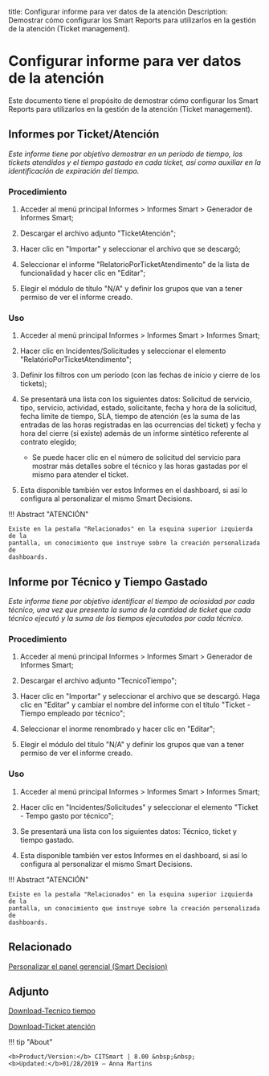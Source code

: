 title: Configurar informe para ver datos de la atención
Description: Demostrar cómo configurar los Smart Reports para utilizarlos en la gestión de la atención (Ticket management).
# Configurar informe para ver datos de la atención


Este documento tiene el propósito de demostrar cómo configurar los Smart Reports
para utilizarlos en la gestión de la atención (Ticket management).

Informes por Ticket/Atención
--------------------------------

*Este informe tiene por objetivo demostrar en un período de tiempo, los tickets
atendidos y el tiempo gastado en cada ticket, así como auxiliar en la
identificación de expiración del tiempo.*

### Procedimiento

1.  Acceder al menú principal Informes \> Informes Smart \> Generador de
    Informes Smart;

2.  Descargar el archivo adjunto "TicketAtención";

3.  Hacer clic en "Importar" y seleccionar el archivo que se descargó;

4.  Seleccionar el informe "RelatorioPorTicketAtendimento" de la lista de
    funcionalidad y hacer clic en "Editar";

5.  Elegir el módulo de título "N/A" y definir los grupos que van a tener
    permiso de ver el informe creado.

### Uso

1.  Acceder al menú principal Informes \> Informes Smart \> Informes Smart;

2.  Hacer clic en Incidentes/Solicitudes y seleccionar el elemento
    "RelatórioPorTicketAtendimento";

3.  Definir los filtros con um período (con las fechas de início y cierre de los
    tickets);

4.  Se presentará una lista con los siguientes datos: Solicitud de servicio,
    tipo, servicio, actividad, estado, solicitante, fecha y hora de la
    solicitud, fecha límite de tiempo, SLA, tiempo de atención (es la suma de
    las entradas de las horas registradas en las ocurrencias del ticket) y fecha
    y hora del cierre (si existe) además de un informe sintético referente al
    contrato elegido;

    -   Se puede hacer clic en el número de solicitud del servicio para mostrar
        más detalles sobre el técnico y las horas gastadas por el mismo para
        atender el ticket.

5.  Esta disponible también ver estos Informes en el dashboard, si así lo
    configura al personalizar el mismo Smart Decisions.

!!! Abstract "ATENCIÓN"

    Existe en la pestaña "Relacionados" en la esquina superior izquierda de la
    pantalla, un conocimiento que instruye sobre la creación personalizada de
    dashboards.

Informe por Técnico y Tiempo Gastado
----------------------------------------

*Este informe tiene por objetivo identificar el tiempo de ociosidad por cada
técnico, una vez que presenta la suma de la cantidad de ticket que cada técnico
ejecutó y la suma de los tiempos ejecutados por cada técnico.*

### Procedimiento

1.  Acceder al menú principal Informes \> Informes Smart \> Generador de
    Informes Smart;

2.  Descargar el archivo adjunto "TecnicoTiempo";

3.  Hacer clic en "Importar" y seleccionar el archivo que se descargó. Haga clic
    en "Editar" y cambiar el nombre del informe con el título "Ticket - Tiempo
    empleado por técnico";

4.  Seleccionar el inorme renombrado y hacer clic en "Editar";

5.  Elegir el módulo del título "N/A" y definir los grupos que van a tener
    permiso de ver el informe creado.

### Uso

1.  Acceder al menú principal Informes \> Informes Smart \> Informes Smart;

2.  Hacer clic en "Incidentes/Solicitudes" y seleccionar el elemento "Ticket -
    Tempo gasto por técnico";

3.  Se presentará una lista con los siguientes datos: Técnico, ticket y tiempo
    gastado.

4.  Esta disponible también ver estos Informes en el dashboard, si así lo
    configura al personalizar el mismo Smart Decisions.

!!! Abstract "ATENCIÓN"

    Existe en la pestaña "Relacionados" en la esquina superior izquierda de la
    pantalla, un conocimiento que instruye sobre la creación personalizada de
    dashboards.




Relacionado
-------

[Personalizar el panel gerencial (Smart Decision)](/es-es/citsmart-platform-9/additional-features/reports/create/dashboard-customize-management-panel-smart-decision.html)

Adjunto
------
[Download-Tecnico tiempo][1]

[Download-Ticket atención][2]



!!! tip "About"

    <b>Product/Version:</b> CITSmart | 8.00 &nbsp;&nbsp;
    <b>Updated:</b>01/28/2019 – Anna Martins


[1]:/es-es/citsmart-platform-9/additional-features/reports/create/smart-reports/configuration/images/tecnico-tempo.citreport

[2]:/es-es/citsmart-platform-9/additional-features/reports/create/smart-reports/configuration/images/ticket-atendimento.citreport
